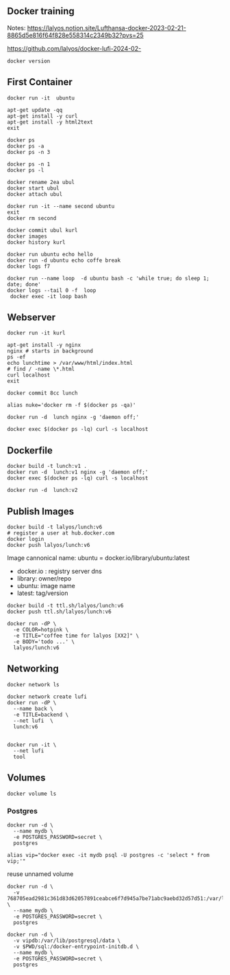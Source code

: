 
## Docker training

Notes: https://lalyos.notion.site/Lufthansa-docker-2023-02-21-8865d5e816f64f828e558314c2349b32?pvs=25

https://github.com/lalyos/docker-lufi-2024-02-


```
docker version

```

## First Container

```
docker run -it  ubuntu

apt-get update -qq
apt-get install -y curl
apt-get install -y html2text
exit
```

```
docker ps
docker ps -a
docker ps -n 3

docker ps -n 1
docker ps -l

docker rename 2ea ubul
docker start ubul
docker attach ubul
```

```
docker run -it --name second ubuntu
exit
docker rm second
```

```
docker commit ubul kurl
docker images
docker history kurl
```


```
docker run ubuntu echo hello
docker run -d ubuntu echo coffe break
docker logs f7

docker run --name loop  -d ubuntu bash -c 'while true; do sleep 1; date; done'
docker logs --tail 0 -f  loop
 docker exec -it loop bash

```


## Webserver

```
docker run -it kurl

apt-get install -y nginx
nginx # starts in background
ps -ef
echo lunchtime > /var/www/html/index.html
# find / -name \*.html
curl localhost
exit

docker commit 8cc lunch
```

```
alias nuke='docker rm -f $(docker ps -qa)'
```

```
docker run -d  lunch nginx -g 'daemon off;'

docker exec $(docker ps -lq) curl -s localhost
```

## Dockerfile

```
docker build -t lunch:v1 .
docker run -d  lunch:v1 nginx -g 'daemon off;'
docker exec $(docker ps -lq) curl -s localhost
```

```
docker run -d  lunch:v2
```


## Publish Images

```
docker build -t lalyos/lunch:v6
# register a user at hub.docker.com
docker login
docker push lalyos/lunch:v6
```

Image cannonical name:
ubuntu = docker.io/library/ubuntu:latest
- docker.io : registry server dns
- library: owner/repo
- ubuntu: image name
- latest: tag/version


```
docker build -t ttl.sh/lalyos/lunch:v6 
docker push ttl.sh/lalyos/lunch:v6 
```

```
docker run -dP \
  -e COLOR=hotpink \
  -e TITLE="coffee time for lalyos [XX2]" \
  -e BODY='todo ...' \
  lalyos/lunch:v6
```




## Networking

```
docker network ls

docker network create lufi
docker run -dP \
  --name back \
  -e TITLE=backend \
  --net lufi  \
  lunch:v6


docker run -it \
  --net lufi 
  tool
```

## Volumes

```
docker volume ls
```

### Postgres
```
docker run -d \
  --name mydb \
  -e POSTGRES_PASSWORD=secret \
  postgres
```

```
alias vip="docker exec -it mydb psql -U postgres -c 'select * from vip;'"
```

reuse unnamed volume

```
docker run -d \
  -v 768705ead2981c361d83d62057891ceabce6f7d945a7be71abc9aebd32d57d51:/var/lib/postgresql/data \
  --name mydb \
  -e POSTGRES_PASSWORD=secret \
  postgres
```

```
docker run -d \
  -v vipdb:/var/lib/postgresql/data \
  -v $PWD/sql:/docker-entrypoint-initdb.d \
  --name mydb \
  -e POSTGRES_PASSWORD=secret \
  postgres
```